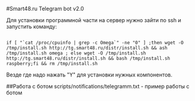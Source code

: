 #Smart48.ru Telegram bot v2.0

Для установки программной части на сервер нужно зайти по ssh и запустить команду:
```

if [ "`cat /proc/cpuinfo | grep -c Omega`" -ne "0" ] ;then wget -O /tmp/install.sh http://tg.smart48.ru/distr/install.sh && ash /tmp/install.sh omega ; else wget -O /tmp/install.sh http://tg.smart48.ru/distr/install.sh && bash /tmp/install.sh raspberry;fi && rm /tmp/install.sh
```
Везде где надо нажать "Y" для установки нужных компонентов.

##Работа с ботом
scripts/notifications/telegramm.txt - пример работы с ботом